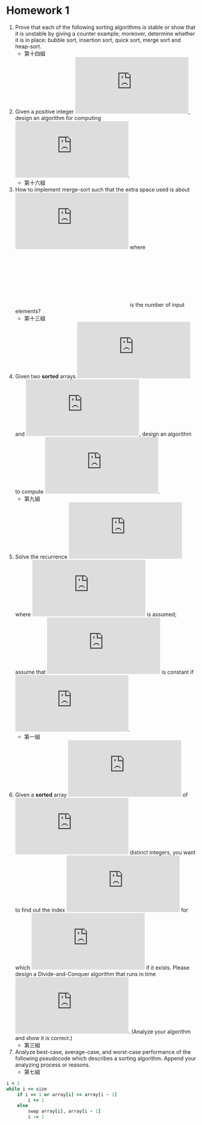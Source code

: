 # Homework 1

1. Prove that each of the following sorting algorithms is stable or show that it is unstable by giving a counter example; moreover, determine whether it is in place: bubble sort, insertion sort, quick sort, merge sort and heap-sort.
    - 第十四組
2. Given a positive integer ![n](http://latex.codecogs.com/gif.latex?n), design an algorithm for computing ![floor(sqrt(n))](http://latex.codecogs.com/gif.latex?%5Cleft%5Clfloor%5Csqrt%7Bn%7D%5Cright%5Crfloor).
    - 第十六組
3. How to implement merge-sort such that the extra space used is about ![n/2](http://latex.codecogs.com/gif.latex?%5Cfrac%7Bn%7D%7B2%7D) where ![n](http://latex.codecogs.com/gif.latex?n) is the number of input elements?
    - 第十三組
4. Given two **sorted** arrays ![x[1..m]](http://latex.codecogs.com/gif.latex?x%5B1..m%5D) and ![y[1..n]](http://latex.codecogs.com/gif.latex?y%5B1..n%5D), design an algorithm to compute ![min\_i,j|x[i]-y[i]|](http://latex.codecogs.com/gif.latex?%5Cmin\_%7Bi%2Cj%7D%5Cleft%7Cx%5Bi%5D-y%5Bj%5D%5Cright%7C).
    - 第九組
5. Solve the recurrence ![T(n)=2T(n/2)+n-1](http://latex.codecogs.com/gif.latex?T%28n%29%3D2T%28%5Cfrac%7Bn%7D%7B2%7D%29%2Bn-1) where ![n=2^k](http://latex.codecogs.com/gif.latex?n%3D2%5Ek) is assumed; assume that ![T(n)](http://latex.codecogs.com/gif.latex?T%28n%29) is constant if ![n<=2](http://latex.codecogs.com/gif.latex?n%5Cleqq2).
    - 第一組
6. Given a **sorted** array ![A[1..n]](http://latex.codecogs.com/gif.latex?A%5B1..n%5D) of ![n](http://latex.codecogs.com/gif.latex?n) distinct integers, you want to find out the index ![i](http://latex.codecogs.com/gif.latex?i) for which ![A[i]=i](http://latex.codecogs.com/gif.latex?A%5Bi%5D%3Di) if it exists. Please design a Divide-and-Conquer algorithm that runs in time ![O(log(n))](http://latex.codecogs.com/gif.latex?O%28log%28n%29%29). (Analyze your algorithm and show it is correct.)
    - 第三組
7. Analyze best-case, average-case, and worst-case performance of the following pseudocode which describes a sorting algorithm. Append your analyzing process or reasons.
    - 第七組

```ruby
i = 2
while i <= size
    if i == 1 or array[i] >= array[i - 1]
        i += 1
    else
        swap array[i], array[i - 1]
        i -= 1
```

